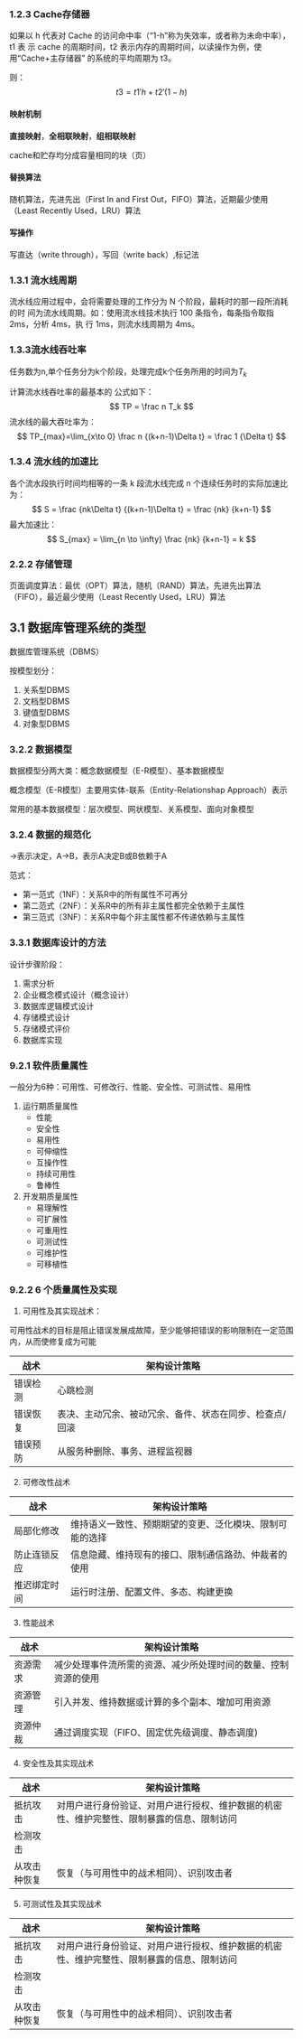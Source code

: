 ### 1.2.3 Cache存储器

如果以 h 代表对 Cache 的访问命中率（“1-h”称为失效率，或者称为未命中率），t1 表 示 cache 的周期时间，t2 表示内存的周期时间，以读操作为例，使用“Cache+主存储器” 的系统的平均周期为 t3。

则： 
$$
t3 =t1′h+t2′(1-h)
$$

#### 映射机制

**直接映射**，**全相联映射**，**组相联映射**

cache和贮存均分成容量相同的块（页）

#### 替换算法

随机算法，先进先出（First In and First Out，FIFO）算法，近期最少使用（Least Recently Used，LRU）算法

#### 写操作

写直达（write through），写回（write back）,标记法

### 1.3.1 流水线周期

流水线应用过程中，会将需要处理的工作分为 N 个阶段，最耗时的那一段所消耗的时 间为流水线周期。如：使用流水线技术执行 100 条指令，每条指令取指 2ms，分析 4ms，执 行 1ms，则流水线周期为 4ms。

### 1.3.3流水线吞吐率

任务数为n,单个任务分为k个阶段，处理完成k个任务所用的时间为$T_k$

计算流水线吞吐率的最基本的 公式如下：
$$
TP = \frac n T_k
$$
流水线的最大吞吐率为：
$$
TP_{max}=\lim_{x\to 0} \frac n {(k+n-1)\Delta t} = \frac 1 {\Delta t}
$$

### 1.3.4 流水线的加速比

各个流水段执行时间均相等的一条 k 段流水线完成 n 个连续任务时的实际加速比为：
$$
S = \frac {nk\Delta t} {(k+n-1)\Delta t} = \frac {nk} {k+n-1}
$$
最大加速比：
$$
S_{max} = \lim_{n \to \infty} \frac {nk} {k+n-1} = k
$$

### 2.2.2 存储管理

页面调度算法：最优（OPT）算法，随机（RAND）算法，先进先出算法（FIFO），最近最少使用（Least Recently Used，LRU）算法

## 3.1 数据库管理系统的类型

数据库管理系统（DBMS）

按模型划分：

1. 关系型DBMS
2. 文档型DBMS
3. 键值型DBMS
4. 对象型DBMS

### 3.2.2 数据模型

数据模型分两大类：概念数据模型（E-R模型）、基本数据模型

概念模型（E-R模型）主要用实体-联系（Entity-Relationshap Approach）表示

常用的基本数据模型：层次模型、网状模型、关系模型、面向对象模型

### 3.2.4 数据的规范化

→表示决定，A→B，表示A决定B或B依赖于A

范式：

* 第一范式（1NF）：关系R中的所有属性不可再分
* 第二范式（2NF）：关系R中的所有非主属性都完全依赖于主属性
* 第三范式（3NF）：关系R中每个非主属性都不传递依赖与主属性

### 3.3.1 数据库设计的方法

设计步骤阶段：

1. 需求分析
2. 企业概念模式设计（概念设计）
3. 数据库逻辑模式设计
4. 存储模式设计
5. 存储模式评价
6. 数据库实现

### 9.2.1 软件质量属性

一般分为6种：可用性、可修改行、性能、安全性、可测试性、易用性

1. 运行期质量属性
   * 性能
   * 安全性
   * 易用性
   * 可伸缩性
   * 互操作性
   * 持续可用性
   * 鲁棒性
2. 开发期质量属性
   * 易理解性
   * 可扩展性
   * 可重用性
   * 可测试性
   * 可维护性
   * 可移植性

### 9.2.2 6 个质量属性及实现

1. 可用性及其实现战术：

可用性战术的目标是阻止错误发展成故障，至少能够把错误的影响限制在一定范围内，从而使修复成为可能

| 战术     | 架构设计策略                                            |
| -------- | ------------------------------------------------------- |
| 错误检测 | 心跳检测                                                |
| 错误恢复 | 表决、主动冗余、被动冗余、备件、状态在同步、检查点/回滚 |
| 错误预防 | 从服务种删除、事务、进程监视器                          |

2. 可修改性战术

| 战术         | 架构设计策略                                             |
| ------------ | -------------------------------------------------------- |
| 局部化修改   | 维持语义一致性、预期期望的变更、泛化模块、限制可能的选择 |
| 防止连锁反应 | 信息隐藏、维持现有的接口、限制通信路劲、仲裁者的使用     |
| 推迟绑定时间 | 运行时注册、配置文件、多态、构建更换                     |

3. 性能战术

| 战术     | 架构设计策略                                                 |
| -------- | ------------------------------------------------------------ |
| 资源需求 | 减少处理事件流所需的资源、减少所处理时间的数量、控制资源的使用 |
| 资源管理 | 引入并发、维持数据或计算的多个副本、增加可用资源             |
| 资源仲裁 | 通过调度实现（FIFO、固定优先级调度、静态调度)                |

4. 安全性及其实现战术

| 战术         | 架构设计策略                                                 |
| ------------ | ------------------------------------------------------------ |
| 抵抗攻击     | 对用户进行身份验证、对用户进行授权、维护数据的机密性、维护完整性、限制暴露的信息、限制访问 |
| 检测攻击     |                                                              |
| 从攻击种恢复 | 恢复（与可用性中的战术相同）、识别攻击者                     |

5. 可测试性及其实现战术

| 战术         | 架构设计策略                                                 |
| ------------ | ------------------------------------------------------------ |
| 抵抗攻击     | 对用户进行身份验证、对用户进行授权、维护数据的机密性、维护完整性、限制暴露的信息、限制访问 |
| 检测攻击     |                                                              |
| 从攻击种恢复 | 恢复（与可用性中的战术相同）、识别攻击者                     |



